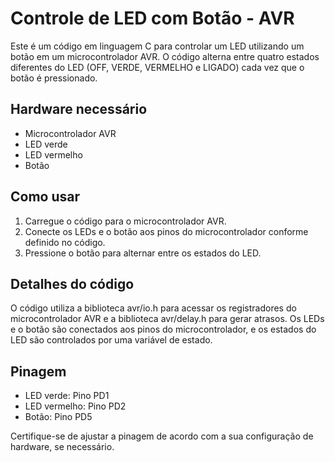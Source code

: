 # Controle de LED com Botão - AVR

Este é um código em linguagem C para controlar um LED utilizando um botão em um microcontrolador AVR. O código alterna entre quatro estados diferentes do LED (OFF, VERDE, VERMELHO e LIGADO) cada vez que o botão é pressionado.

## Hardware necessário

- Microcontrolador AVR
- LED verde
- LED vermelho
- Botão

## Como usar

1. Carregue o código para o microcontrolador AVR.
2. Conecte os LEDs e o botão aos pinos do microcontrolador conforme definido no código.
3. Pressione o botão para alternar entre os estados do LED.

## Detalhes do código

O código utiliza a biblioteca avr/io.h para acessar os registradores do microcontrolador AVR e a biblioteca avr/delay.h para gerar atrasos. Os LEDs e o botão são conectados aos pinos do microcontrolador, e os estados do LED são controlados por uma variável de estado.

## Pinagem

- LED verde: Pino PD1
- LED vermelho: Pino PD2
- Botão: Pino PD5

Certifique-se de ajustar a pinagem de acordo com a sua configuração de hardware, se necessário.
